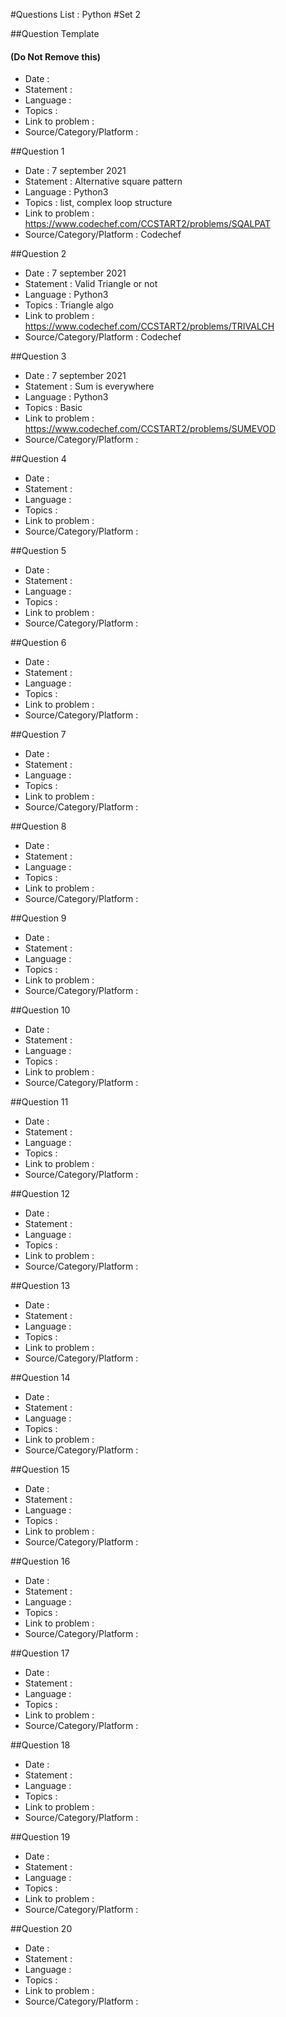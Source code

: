#Questions List : Python #Set 2

##Question Template 
#### (Do Not Remove this)
- Date : 
- Statement : 
- Language :
- Topics :
- Link to problem :
- Source/Category/Platform :

##Question 1
- Date : 7 september 2021
- Statement : Alternative square pattern
- Language : Python3
- Topics : list, complex loop structure
- Link to problem : https://www.codechef.com/CCSTART2/problems/SQALPAT
- Source/Category/Platform : Codechef

##Question 2
- Date : 7 september 2021
- Statement : Valid Triangle or not
- Language : Python3
- Topics : Triangle algo
- Link to problem : https://www.codechef.com/CCSTART2/problems/TRIVALCH
- Source/Category/Platform : Codechef

##Question 3
- Date : 7 september 2021
- Statement : Sum is everywhere 
- Language : Python3
- Topics : Basic
- Link to problem : https://www.codechef.com/CCSTART2/problems/SUMEVOD
- Source/Category/Platform :

##Question 4
- Date : 
- Statement : 
- Language :
- Topics :
- Link to problem :
- Source/Category/Platform :

##Question 5
- Date : 
- Statement : 
- Language :
- Topics :
- Link to problem :
- Source/Category/Platform :

##Question 6
- Date : 
- Statement : 
- Language :
- Topics :
- Link to problem :
- Source/Category/Platform :

##Question 7
- Date : 
- Statement : 
- Language :
- Topics :
- Link to problem :
- Source/Category/Platform :

##Question 8
- Date : 
- Statement : 
- Language :
- Topics :
- Link to problem :
- Source/Category/Platform :

##Question 9
- Date : 
- Statement : 
- Language :
- Topics :
- Link to problem :
- Source/Category/Platform :

##Question 10
- Date : 
- Statement : 
- Language :
- Topics :
- Link to problem :
- Source/Category/Platform :

##Question 11
- Date : 
- Statement : 
- Language :
- Topics :
- Link to problem :
- Source/Category/Platform :

##Question 12
- Date : 
- Statement : 
- Language :
- Topics :
- Link to problem :
- Source/Category/Platform :

##Question 13
- Date : 
- Statement : 
- Language :
- Topics :
- Link to problem :
- Source/Category/Platform :

##Question 14
- Date : 
- Statement : 
- Language :
- Topics :
- Link to problem :
- Source/Category/Platform :

##Question 15
- Date : 
- Statement : 
- Language :
- Topics :
- Link to problem :
- Source/Category/Platform :

##Question 16
- Date : 
- Statement : 
- Language :
- Topics :
- Link to problem :
- Source/Category/Platform :

##Question 17
- Date : 
- Statement : 
- Language :
- Topics :
- Link to problem :
- Source/Category/Platform :

##Question 18
- Date : 
- Statement : 
- Language :
- Topics :
- Link to problem :
- Source/Category/Platform :

##Question 19
- Date : 
- Statement : 
- Language :
- Topics :
- Link to problem :
- Source/Category/Platform :

##Question 20
- Date : 
- Statement : 
- Language :
- Topics :
- Link to problem :
- Source/Category/Platform :
